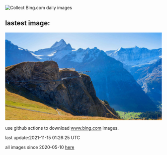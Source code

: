 ![Collect Bing.com daily images](https://github.com/counter2015/bing-daily-images/workflows/Collect%20Bing.com%20daily%20images/badge.svg)
## lastest image:
![](images/FirstCliff.jpg)

use github actions to download www.bing.com images.

last update:2021-11-15 01:26:25 UTC

all images since 2020-05-10 [here](https://github.com/counter2015/bing-daily-images/tree/master/images) 
